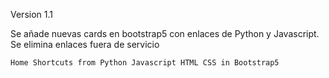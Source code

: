 Version 1.1 

Se añade nuevas cards en bootstrap5 con enlaces de Python y Javascript.
Se elimina enlaces fuera de servicio

```sh
Home Shortcuts from Python Javascript HTML CSS in Bootstrap5 
```
